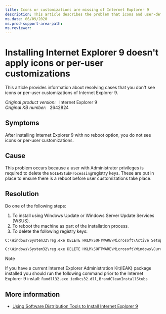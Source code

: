 ```yaml
---
title: Icons or customizations are missing of Internet Explorer 9
description: This article describes the problem that icons and user-defined aren't displayed when the ie9 is installed but the system isn't restarted, here a solution is provided for this.
ms.date: 06/09/2020
ms.prod-support-area-path: 
ms.reviewer: 
---
```

# Installing Internet Explorer 9 doesn't apply icons or per-user customizations

This article provides information about resolving cases that you don't see icons or per-user customizations of Internet Explorer 9.

_Original product version:_ &nbsp; Internet Explorer 9  
_Original KB number:_ &nbsp; 2642824

## Symptoms

After installing Internet Explorer 9 with no reboot option, you do not see icons or per-user customizations.

## Cause

This problem occurs because a user with Administrator privileges is required to delete the `NoIE4StubProcessing`registry keys. These are put in place to ensure there is a reboot before user customizations take place.

## Resolution

Do one of the following steps:

1. To install using Windows Update or Windows Server Update Services (WSUS).
2. To reboot the machine as part of the installation process.
3. To delete the following registry keys:

```cmd
C:\Windows\System32\reg.exe DELETE HKLM\SOFTWARE\Microsoft\Active Setup\Installed Components /v NoIE4StubProcessing /f

C:\Windows\System32\reg.exe DELETE HKLM\SOFTWARE\Microsoft\Windows\CurrentVersion\RunOnce /v NoIE4StubProcessing /f
```

> [!NOTE]
> If you have a current Internet Explorer Administration Kit(IEAK) package installed you should run the following command prior to the Internet Explorer 9 install: `Rundll32.exe iedkcs32.dll,BrandCleanInstallStubs`

## More information

- [Using Software Distribution Tools to Install Internet Explorer 9](/previous-versions/windows/internet-explorer/ie-it-pro/internet-explorer-9/gg699427(v=technet.10))
